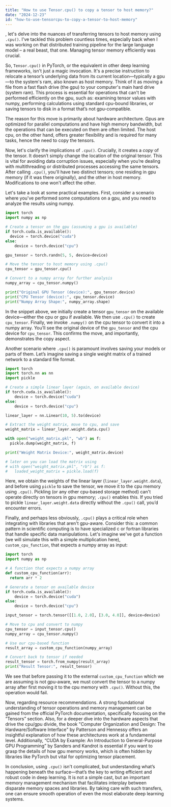 ```yaml
---
title: "How to use Tensor.cpu() to copy a tensor to host memory?"
date: "2024-12-23"
id: "how-to-use-tensorcpu-to-copy-a-tensor-to-host-memory"
---
```


, let's delve into the nuances of transferring tensors to host memory using `.cpu()`. I've tackled this problem countless times, especially back when I was working on that distributed training pipeline for the large language model – a real beast, that one. Managing tensor memory efficiently was crucial.

So, `Tensor.cpu()` in PyTorch, or the equivalent in other deep learning frameworks, isn't just a magic invocation. It's a precise instruction to relocate a tensor’s underlying data from its current location—typically a gpu—to the system's ram, also known as host memory. Think of it as moving a file from a fast flash drive (the gpu) to your computer's main hard drive (system ram). This process is essential for operations that can't be performed efficiently on the gpu, such as: examining tensor values with numpy, performing calculations using standard cpu-bound libraries, or saving tensors to disk in a format that’s not gpu-compatible.

The reason for this move is primarily about hardware architecture. Gpus are optimized for parallel computations and have high memory bandwidth, but the operations that can be executed on them are often limited. The host cpu, on the other hand, offers greater flexibility and is required for many tasks, hence the need to copy the tensors.

Now, let's clarify the implications of `.cpu()`. Crucially, it creates a *copy* of the tensor. It doesn’t simply change the location of the original tensor. This is vital for avoiding data corruption issues, especially when you’re dealing with multithreading or distributed processes accessing the same tensors. After calling `.cpu()`, you'll have two distinct tensors; one residing in gpu memory (if it was there originally), and the other in host memory. Modifications to one won't affect the other.

Let's take a look at some practical examples. First, consider a scenario where you've performed some computations on a gpu, and you need to analyze the results using numpy.

```python
import torch
import numpy as np

# Create a tensor on the gpu (assuming a gpu is available)
if torch.cuda.is_available():
  device = torch.device("cuda")
else:
    device = torch.device("cpu")

gpu_tensor = torch.randn(5, 5, device=device)

# Move the tensor to host memory using .cpu()
cpu_tensor = gpu_tensor.cpu()

# Convert to a numpy array for further analysis
numpy_array = cpu_tensor.numpy()

print("Original GPU Tensor (device):", gpu_tensor.device)
print("CPU Tensor (device):", cpu_tensor.device)
print("Numpy Array Shape:", numpy_array.shape)
```

In the snippet above, we initially create a tensor `gpu_tensor` on the available device—either the cpu or gpu if available. We then use `.cpu()` to create `cpu_tensor`. Finally, we invoke `.numpy()` on the cpu tensor to convert it into a numpy array. You’ll see the original device of the `gpu_tensor` and the cpu device for `cpu_tensor`. This confirms the move, and importantly, demonstrates the copy aspect.

Another scenario where `.cpu()` is paramount involves saving your models or parts of them. Let’s imagine saving a single weight matrix of a trained network to a standard file format.

```python
import torch
import torch.nn as nn
import pickle

# Create a simple linear layer (again, on available device)
if torch.cuda.is_available():
    device = torch.device("cuda")
else:
    device = torch.device("cpu")

linear_layer = nn.Linear(10, 5).to(device)

# Extract the weight matrix, move to cpu, and save
weight_matrix = linear_layer.weight.data.cpu()

with open("weight_matrix.pkl", "wb") as f:
  pickle.dump(weight_matrix, f)

print("Weight Matrix Device:", weight_matrix.device)

# later on you can load the matrix using
# with open("weight_matrix.pkl", "rb") as f:
#   loaded_weight_matrix = pickle.load(f)
```

Here, we obtain the weights of the linear layer (`linear_layer.weight.data`), and before using `pickle` to save the tensor, we move it to the cpu memory using `.cpu()`. Pickling (or any other cpu-based storage method) can't operate directly on tensors in gpu memory; `.cpu()` enables this. If you tried to pickle `linear_layer.weight.data` directly without the `.cpu()` call, you’d encounter errors.

Finally, and perhaps less obviously, `.cpu()` plays a critical role when integrating with libraries that aren't gpu-aware. Consider this: a common pattern in scientific computing is to have specialized c or fortran libraries that handle specific data manipulations. Let's imagine we've got a function (we will simulate this with a simple multiplication here), `custom_cpu_function`, that expects a numpy array as input:

```python
import torch
import numpy as np

# A function that expects a numpy array
def custom_cpu_function(arr):
  return arr * 2

# Generate a tensor on available device
if torch.cuda.is_available():
    device = torch.device("cuda")
else:
    device = torch.device("cpu")

input_tensor = torch.tensor([[1.0, 2.0], [3.0, 4.0]], device=device)

# Move to cpu and convert to numpy
cpu_tensor = input_tensor.cpu()
numpy_array = cpu_tensor.numpy()

# Use our cpu-based function
result_array = custom_cpu_function(numpy_array)

# Convert back to tensor if needed
result_tensor = torch.from_numpy(result_array)
print("Result Tensor:", result_tensor)
```

We see that before passing it to the external `custom_cpu_function` which we are assuming is not gpu-aware, we must convert the tensor to a numpy array after first moving it to the cpu memory with `.cpu()`. Without this, the operation would fail.

Now, regarding resource recommendations. A strong foundational understanding of tensor operations and memory management can be gained from the official PyTorch documentation, specifically focusing on the “Tensors” section. Also, for a deeper dive into the hardware aspects that drive the cpu/gpu divide, the book "Computer Organization and Design: The Hardware/Software Interface" by Patterson and Hennessy offers an insightful explanation of how these architectures work at a fundamental level. Additionally, “CUDA by Example: An Introduction to General-Purpose GPU Programming” by Sanders and Kandrot is essential if you want to grasp the details of how gpu memory works, which is often hidden by libraries like PyTorch but vital for optimizing tensor placement.

In conclusion, using `.cpu()` isn't complicated, but understanding what’s happening beneath the surface—that’s the key to writing efficient and robust code in deep learning. It is not a simple cast, but an important memory management mechanism that facilitates interplay between disparate memory spaces and libraries. By taking care with such transfers, one can ensure smooth operation of even the most elaborate deep learning systems.
